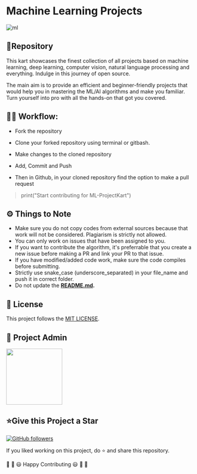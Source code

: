 # Machine Learning Projects
![ml](https://user-images.githubusercontent.com/77589822/120748265-1eb90780-c520-11eb-890b-ee5f1ace0f71.png)

<h2>📌Repository</h2>

This kart showcases the finest collection of all projects based on machine learning, deep learning, computer vision, natural language processing and everything. Indulge in this journey of open source.

The main aim is to provide an efficient and beginner-friendly projects that would help you in mastering the ML/AI algorithms and make you familiar. Turn yourself into pro with all the hands-on that got you covered.

<h2>👨‍💻 Workflow:</h2>

- Fork the repository

- Clone your forked repository using terminal or gitbash.

- Make changes to the cloned repository

- Add, Commit and Push

- Then in Github, in your cloned repository find the option to make a pull request 

> print("Start contributing for ML-ProjectKart")


<h2>⚙️ Things to Note</h2>

* Make sure you do not copy codes from external sources because that work will not be considered. Plagiarism is strictly not allowed.
* You can only work on issues that have been assigned to you.
* If you want to contribute the algorithm, it's preferrable that you create a new issue before making a PR and link your PR to that issue.
* If you have modified/added code work, make sure the code compiles before submitting.
* Strictly use snake_case (underscore_separated) in your file_name and push it in correct folder.
* Do not update the **[README.md](https://github.com/theanshulcode/Machine-Learning-Projects/blob/main/README.md).**

<h2>📝 License</h2>  

This project follows the [MIT LICENSE](https://github.com/theanshulcode/Machine-Learning-Projects/blob/main/LICENSE).


<h2>🙂 Project Admin</h2>

<a href="https://github.com/theanshulcode"><img src="https://github.com/theanshulcode/theanshulcode/blob/main/Anshul%20Photo.jpg" width=150px height=150px /></a>

<h2>⭐Give this Project a Star</h2>

[![GitHub followers](https://img.shields.io/github/followers/theanshulcode.svg?label=Follow%20@theanshulcode&style=social)](https://github.com/theanshulcode)  

If you liked working on this project, do ⭐ and share this repository.

🎉 🎊 😃 Happy Contributing 😃 🎊 🎉
